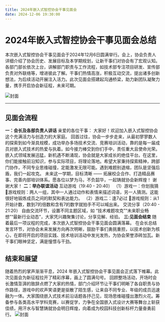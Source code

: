 ```yaml
---
title: 2024年嵌入式智控协会干事见面会
date: 2024-12-06 19:30:00
---
```

# 2024年嵌入式智控协会干事见面会总结
本次嵌入式智控协会干事见面会于2024年12月6日圆满举行。会上，协会负责人详细介绍了协会历史、发展目标及本学期规划，让新干事们对协会有了宏观认知。各部门部长依次上台，讲解部门职责与工作流程，如技术部专注项目研发、宣传部负责对外联络等，增进彼此了解。干事们热情高涨，积极互动交流，提出诸多创新想法，为后续活动开展注入活力。此次见面会搭建起沟通桥梁，助力新团队凝聚力量，携手开启协会新征程，未来可期。

![封面](https://pic.imgdb.cn/item/676bb098d0e0a243d4e9e3d8.jpg)

---
## 见面会流程
**一：会长及各部负责人讲话**
亲爱的各位干事：
大家好！欢迎加入嵌入式智控协会这个充满活力与创造力的大家庭。
回首过往，协会一步步走来，从最初寥寥数人的探索到如今渐具规模，成功举办多场技术交流、竞赛培训活动，靠的是每一届成员对嵌入式技术的热爱与执着。如今接力棒交到你们手中，责任重大且使命光荣。嵌入式领域发展迅猛，新机遇不断涌现，协会就是大家成长的绝佳平台。在这里，你们能接触前沿知识，参与实际项目，将理论落地。希望大家秉持探索精神，跨部门协作，不同专业思维碰撞，定能激发无限可能。遇到难题别退缩，团队是坚强后盾，我们一起攻克。
未来这一学期，目标清晰 —— 拓展校企合作、打造精品赛事、完善内部培训体系。愿各位以梦为马，不负韶华，一起铸就协会新辉煌！ 谢谢大家！
**二：举办联谊活动**
互动游戏（19:40 - 20:40）
（1）游戏一：你划我猜
游戏规则：两人一组，其中一人通过动作和表情来描述词语，另一人猜测。这能很好地锻炼成员之间的默契和表达能力。
（2）游戏二：逢7必过
游戏规则：从1开始计数，数到7的倍数和含有7的数字就拍手不可以喊出来。
交流分享（20:40 - 21:20）
自由交流环节，设置不同主题区域，如 “技术难题攻克”“未来职业畅想”“最新行业动态”，大家凭兴趣聚集讨论，分享见解、经验。
**三:见面会结束**
随着最后一项议程的完成，本次嵌入式智控协会干事见面会圆满落幕。
在会长总结发言环节，对协会未来发展方向再次明晰，鼓励干事们勇挑重担，以技术创新为核心，在即将开启的项目实践、技术培训活动中发光发热，为协会荣誉添砖加瓦。新干事们眼神坚定，满是憧憬与干劲。
## 结束和展望
随着热烈的掌声渐渐平息，2024 年嵌入式智控协会干事见面会正式落下帷幕。此次见面会为新征程拉开了精彩序幕，画上了圆满句号。
回顾整场活动，开场时会长激情澎湃的致辞点燃了大家的热情，部门介绍环节让干事们明晰了各自职责与协作路径，游戏中的欢声笑语更是驱散了陌生感，让来自不同专业、年级的成员迅速融为一体。大家围绕嵌入式技术前沿话题各抒己见，现场思维碰撞出激烈火花。筹备参与各类高水平学科竞赛，以赛促学，力争在全国嵌入式设计大赛等舞台上斩获佳绩，用汗水与智慧铸就协会明日辉煌，向着成为校园科技创新标杆力量奋勇前行。
![封面](https://pic.imgdb.cn/item/676bb765d0e0a243d4e9e87a.jpg)


